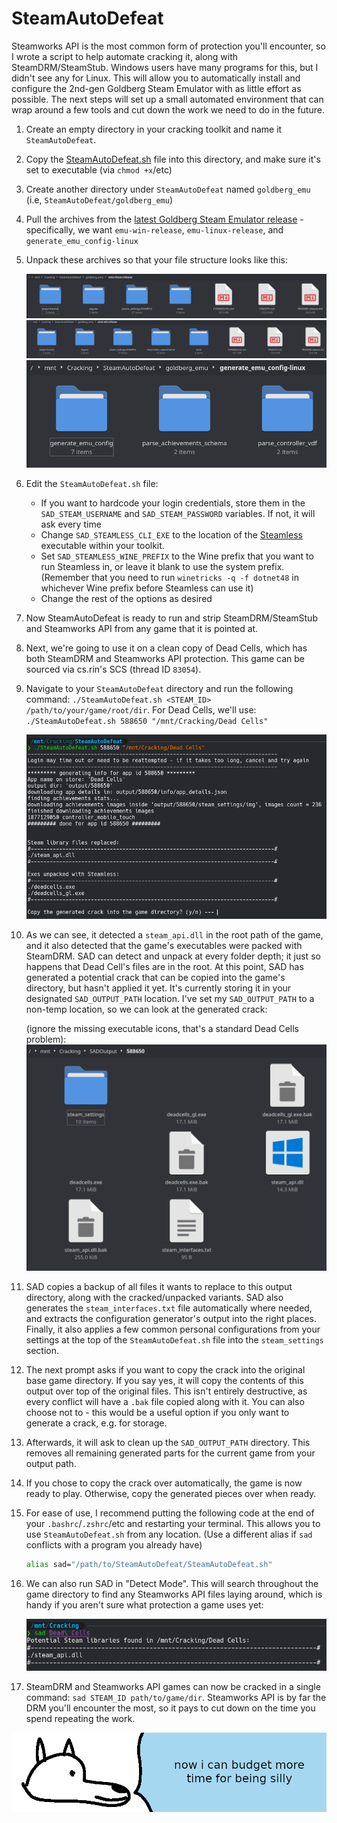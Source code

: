 # **SteamAutoDefeat**

Steamworks API is the most common form of protection you'll encounter, so I wrote a script to help automate cracking it, along with SteamDRM/SteamStub. Windows users have many programs for this, but I didn't see any for Linux. This will allow you to automatically install and configure the 2nd-gen Goldberg Steam Emulator with as little effort as possible. The next steps will set up a small automated environment that can wrap around a few tools and cut down the work we need to do in the future.

1. Create an empty directory in your cracking toolkit and name it `SteamAutoDefeat`.

2. Copy the [SteamAutoDefeat.sh](./SteamAutoDefeat.sh) file into this directory, and make sure it's set to executable (via `chmod +x`/etc)

3. Create another directory under `SteamAutoDefeat` named `goldberg_emu` (i.e, `SteamAutoDefeat/goldberg_emu`)

4. Pull the archives from the [latest Goldberg Steam Emulator release](https://github.com/Detanup01/gbe_fork/releases) - specifically, we want `emu-win-release`, `emu-linux-release`, and `generate_emu_config-linux`

5. Unpack these archives so that your file structure looks like this:

    ![SteamAutoDefeat Linux release file structure](images/SAD-Linux-Structure.png)
    ![SteamAutoDefeat Windows release file structure](images/SAD-Windows-Structure.png)
    ![SteamAutoDefeat Generate Emu Config file structure](images/SAD-Generate-Structure.png)

6. Edit the `SteamAutoDefeat.sh` file:
    - If you want to hardcode your login credentials, store them in the `SAD_STEAM_USERNAME` and `SAD_STEAM_PASSWORD` variables. If not, it will ask every time
    - Change `SAD_STEAMLESS_CLI_EXE` to the location of the [Steamless](../../DRM/SteamDRM-Windows/defeating_steamdrm_windows.md) executable within your toolkit.
    - Set `SAD_STEAMLESS_WINE_PREFIX` to the Wine prefix that you want to run Steamless in, or leave it blank to use the system prefix. (Remember that you need to run `winetricks -q -f dotnet48` in whichever Wine prefix before Steamless can use it)
    - Change the rest of the options as desired

7. Now SteamAutoDefeat is ready to run and strip SteamDRM/SteamStub and Steamworks API from any game that it is pointed at.

8. Next, we're going to use it on a clean copy of Dead Cells, which has both SteamDRM and Steamworks API protection. This game can be sourced via cs.rin's SCS (thread ID `83054`).

9. Navigate to your `SteamAutoDefeat` directory and run the following command: `./SteamAutoDefeat.sh <STEAM_ID> /path/to/your/game/root/dir`. For Dead Cells, we'll use: `./SteamAutoDefeat.sh 588650 "/mnt/Cracking/Dead Cells"`

    ![SteamAutoDefeat command results](images/SAD-Results.png)

10. As we can see, it detected a `steam_api.dll` in the root path of the game, and it also detected that the game's executables were packed with SteamDRM. SAD can detect and unpack at every folder depth; it just so happens that Dead Cell's files are in the root. At this point, SAD has generated a potential crack that can be copied into the game's directory, but hasn't applied it yet. It's currently storing it in your designated `SAD_OUTPUT_PATH` location. I've set my `SAD_OUTPUT_PATH` to a non-temp location, so we can look at the generated crack:

    (ignore the missing executable icons, that's a standard Dead Cells problem):
    ![SteamAutoDefeat Generated Output](images/SAD-Generated-Output.png)

11. SAD copies a backup of all files it wants to replace to this output directory, along with the cracked/unpacked variants. SAD also generates the `steam_interfaces.txt` file automatically where needed, and extracts the configuration generator's output into the right places. Finally, it also applies a few common personal configurations from your settings at the top of the `SteamAutoDefeat.sh` file into the `steam_settings` section.

12. The next prompt asks if you want to copy the crack into the original base game directory. If you say yes, it will copy the contents of this output over top of the original files. This isn't entirely destructive, as every conflict will have a `.bak` file copied along with it. You can also choose not to - this would be a useful option if you only want to generate a crack, e.g. for storage.

13. Afterwards, it will ask to clean up the `SAD_OUTPUT_PATH` directory. This removes all remaining generated parts for the current game from your output path.

14. If you chose to copy the crack over automatically, the game is now ready to play. Otherwise, copy the generated pieces over when ready.

15. For ease of use, I recommend putting the following code at the end of your `.bashrc`/`.zshrc`/etc and restarting your terminal. This allows you to use `SteamAutoDefeat.sh` from any location. (Use a different alias if `sad` conflicts with a program you already have)

    ```bash
    alias sad="/path/to/SteamAutoDefeat/SteamAutoDefeat.sh"
    ```

16. We can also run SAD in "Detect Mode". This will search throughout the game directory to find any Steamworks API files laying around, which is handy if you aren't sure what protection a game uses yet:

    ![SteamAutoDefeat Detect](images/SAD-Detect.png)

16. SteamDRM and Steamworks API games can now be cracked in a single command: `sad STEAM_ID path/to/game/dir`. Steamworks API is by far the DRM you'll encounter the most, so it pays to cut down on the time you spend repeating the work.

![wise yote can be stupid even faster now](images/moretime.png "wise yote can be stupid even faster now")
